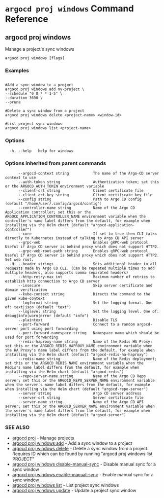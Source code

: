 # `argocd proj windows` Command Reference

## argocd proj windows

Manage a project's sync windows

```
argocd proj windows [flags]
```

### Examples

```

#Add a sync window to a project
argocd proj windows add my-project \
--schedule "0 0 * * 1-5" \
--duration 3600 \
--prune

#Delete a sync window from a project 
argocd proj windows delete <project-name> <window-id>

#List project sync windows
argocd proj windows list <project-name>
```

### Options

```
  -h, --help   help for windows
```

### Options inherited from parent commands

```
      --argocd-context string           The name of the Argo-CD server context to use
      --auth-token string               Authentication token; set this or the ARGOCD_AUTH_TOKEN environment variable
      --client-crt string               Client certificate file
      --client-crt-key string           Client certificate key file
      --config string                   Path to Argo CD config (default "/home/user/.config/argocd/config")
      --controller-name string          Name of the Argo CD Application controller; set this or the ARGOCD_APPLICATION_CONTROLLER_NAME environment variable when the controller's name label differs from the default, for example when installing via the Helm chart (default "argocd-application-controller")
      --core                            If set to true then CLI talks directly to Kubernetes instead of talking to Argo CD API server
      --grpc-web                        Enables gRPC-web protocol. Useful if Argo CD server is behind proxy which does not support HTTP2.
      --grpc-web-root-path string       Enables gRPC-web protocol. Useful if Argo CD server is behind proxy which does not support HTTP2. Set web root.
  -H, --header strings                  Sets additional header to all requests made by Argo CD CLI. (Can be repeated multiple times to add multiple headers, also supports comma separated headers)
      --http-retry-max int              Maximum number of retries to establish http connection to Argo CD server
      --insecure                        Skip server certificate and domain verification
      --kube-context string             Directs the command to the given kube-context
      --logformat string                Set the logging format. One of: text|json (default "text")
      --loglevel string                 Set the logging level. One of: debug|info|warn|error (default "info")
      --plaintext                       Disable TLS
      --port-forward                    Connect to a random argocd-server port using port forwarding
      --port-forward-namespace string   Namespace name which should be used for port forwarding
      --redis-haproxy-name string       Name of the Redis HA Proxy; set this or the ARGOCD_REDIS_HAPROXY_NAME environment variable when the HA Proxy's name label differs from the default, for example when installing via the Helm chart (default "argocd-redis-ha-haproxy")
      --redis-name string               Name of the Redis deployment; set this or the ARGOCD_REDIS_NAME environment variable when the Redis's name label differs from the default, for example when installing via the Helm chart (default "argocd-redis")
      --repo-server-name string         Name of the Argo CD Repo server; set this or the ARGOCD_REPO_SERVER_NAME environment variable when the server's name label differs from the default, for example when installing via the Helm chart (default "argocd-repo-server")
      --server string                   Argo CD server address
      --server-crt string               Server certificate file
      --server-name string              Name of the Argo CD API server; set this or the ARGOCD_SERVER_NAME environment variable when the server's name label differs from the default, for example when installing via the Helm chart (default "argocd-server")
```

### SEE ALSO

* [argocd proj](argocd_proj.md)	 - Manage projects
* [argocd proj windows add](argocd_proj_windows_add.md)	 - Add a sync window to a project
* [argocd proj windows delete](argocd_proj_windows_delete.md)	 - Delete a sync window from a project. Requires ID which can be found by running "argocd proj windows list PROJECT"
* [argocd proj windows disable-manual-sync](argocd_proj_windows_disable-manual-sync.md)	 - Disable manual sync for a sync window
* [argocd proj windows enable-manual-sync](argocd_proj_windows_enable-manual-sync.md)	 - Enable manual sync for a sync window
* [argocd proj windows list](argocd_proj_windows_list.md)	 - List project sync windows
* [argocd proj windows update](argocd_proj_windows_update.md)	 - Update a project sync window

